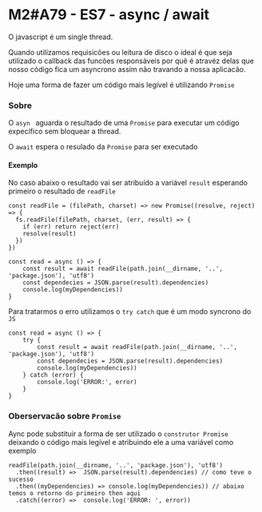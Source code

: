 # M2#A79 - ES7 - async / await
O javascript é um single thread.

Quando utilizamos requisicões ou leitura de disco o ideal é que seja utilizado o callback das funcões responsáveis por quê é atravéz delas que nosso código fica um asyncrono assim não travando a nossa aplicacão.

Hoje uma forma de fazer um código mais legível é utilizando `Promise`

### Sobre
O `asyn ` aguarda o resultado de uma `Promise` para executar um código expecífico sem bloquear a thread.

O `await` espera o resulado da `Promise` para ser executado

#### Exemplo
No caso abaixo o resultado vai ser atribuído a variável `result` esperando primeiro o resultado de `readFile`

```
const readFile = (filePath, charset) => new Promise((resolve, reject) => {
  fs.readFile(filePath, charset, (err, result) => {
    if (err) return reject(err)
    resolve(result)
  })
})

const read = async () => {
	const result = await readFile(path.join(__dirname, '..', 'package.json'), 'utf8')
	const dependecies = JSON.parse(result).dependencies)
	console.log(myDependencies))
}
```
Para tratarmos o erro utilizamos o `try catch` que é um modo syncrono do `JS`

```
const read = async () => {
	try {
		const result = await readFile(path.join(__dirname, '..', 'package.json'), 'utf8')
		const dependecies = JSON.parse(result).dependencies)
		console.log(myDependencies))
	} catch (error) {
		console.log('ERROR:', error)
	}
}
```

### Oberservacão sobre `Promise`
Aync pode substituir a forma de ser utilizado o `construtor Promise` deixando o código mais legível e atribuindo ele a uma variável como exemplo

```
readFile(path.join(__dirname, '..', 'package.json'), 'utf8')
  .then((result) =>  JSON.parse(result).dependencies) // como teve o sucesso
  .then((myDependencies) => console.log(myDependencies)) // abaixo temos o retorno do primeiro then aqui
  .catch((error) =>  console.log('ERROR: ', error))
```
